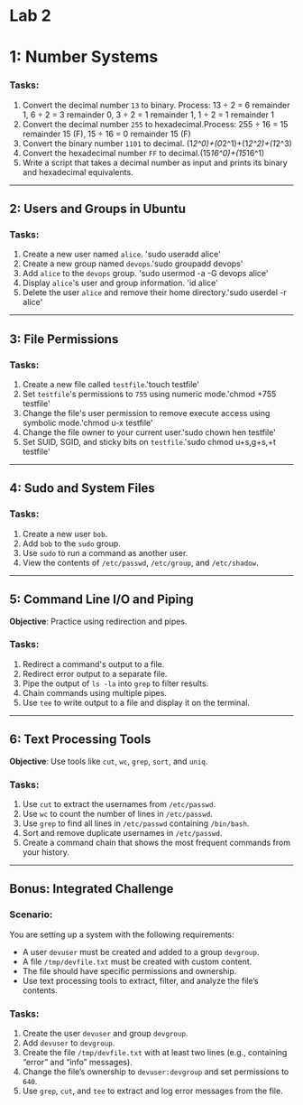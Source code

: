 # Lab 2

# 1: Number Systems

### Tasks:

1. Convert the decimal number `13` to binary. Process: 13 ÷ 2 = 6 remainder 1, 6 ÷ 2 = 3 remainder 0, 3 ÷ 2 = 1 remainder 1, 1 ÷ 2 = 1 remainder 1
2. Convert the decimal number `255` to hexadecimal.Process: 255 ÷ 16 = 15 remainder 15 (F), 15 ÷ 16 = 0 remainder 15 (F)
3. Convert the binary number `1101` to decimal. (1*2^0)+(0*2^1)+(1*2^2)+(1*2^3)
4. Convert the hexadecimal number `FF` to decimal.(15*16^0)+(15*16^1)
5. Write a script that takes a decimal number as input and prints its binary and hexadecimal equivalents.

---

## 2: Users and Groups in Ubuntu

### Tasks:

1. Create a new user named `alice`. 'sudo useradd alice'
2. Create a new group named `devops`.'sudo groupadd devops'
3. Add `alice` to the `devops` group. 'sudo usermod -a -G devops alice'
4. Display `alice`'s user and group information. 'id alice'
5. Delete the user `alice` and remove their home directory.'sudo userdel -r alice'

---

## 3: File Permissions

### Tasks:

1. Create a new file called `testfile`.'touch testfile'
2. Set `testfile`'s permissions to `755` using numeric mode.'chmod +755 testfile'
3. Change the file's user permission to remove execute access using symbolic mode.'chmod u-x testfile'
4. Change the file owner to your current user.'sudo chown hen testfile'
5. Set SUID, SGID, and sticky bits on `testfile`.'sudo chmod u+s,g+s,+t testfile'

---

## 4: Sudo and System Files

### Tasks:

1. Create a new user `bob`.
2. Add `bob` to the `sudo` group.
3. Use `sudo` to run a command as another user.
4. View the contents of `/etc/passwd`, `/etc/group`, and `/etc/shadow`.

---

## 5: Command Line I/O and Piping

**Objective**: Practice using redirection and pipes.

### Tasks:

1. Redirect a command's output to a file.
2. Redirect error output to a separate file.
3. Pipe the output of `ls -la` into `grep` to filter results.
4. Chain commands using multiple pipes.
5. Use `tee` to write output to a file and display it on the terminal.

---

##  6: Text Processing Tools

**Objective**: Use tools like `cut`, `wc`, `grep`, `sort`, and `uniq`.

### Tasks:

1. Use `cut` to extract the usernames from `/etc/passwd`.
2. Use `wc` to count the number of lines in `/etc/passwd`.
3. Use `grep` to find all lines in `/etc/passwd` containing `/bin/bash`.
4. Sort and remove duplicate usernames in `/etc/passwd`.
5. Create a command chain that shows the most frequent commands from your history.

---

## Bonus: Integrated Challenge 

### Scenario:

You are setting up a system with the following requirements:
- A user `devuser` must be created and added to a group `devgroup`.
- A file `/tmp/devfile.txt` must be created with custom content.
- The file should have specific permissions and ownership.
- Use text processing tools to extract, filter, and analyze the file’s contents.

### Tasks:

1. Create the user `devuser` and group `devgroup`.
2. Add `devuser` to `devgroup`.
3. Create the file `/tmp/devfile.txt` with at least two lines (e.g., containing “error” and “info” messages).
4. Change the file’s ownership to `devuser:devgroup` and set permissions to `640`.
5. Use `grep`, `cut`, and `tee` to extract and log error messages from the file.
